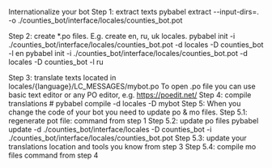 Internationalize your bot
Step 1: extract texts
    pybabel extract --input-dirs=. -o ./counties_bot/interface/locales/counties_bot.pot

Step 2: create *.po files. E.g. create en, ru, uk locales.
    pybabel init -i ./counties_bot/interface/locales/counties_bot.pot -d locales -D counties_bot -l en
    pybabel init -i ./counties_bot/interface/locales/counties_bot.pot -d locales -D counties_bot -l ru 
   
Step 3: translate texts located in locales/{language}/LC_MESSAGES/mybot.po
    To open .po file you can use basic text editor or any PO editor, e.g. https://poedit.net/
Step 4: compile translations
    # pybabel compile -d locales -D mybot
Step 5: When you change the code of your bot you need to update po & mo files.
    Step 5.1: regenerate pot file:
        command from step 1
    Step 5.2: update po files
        pybabel update -d ./counties_bot/interface/locales -D counties_bot -i ./counties_bot/interface/locales/counties_bot.pot 
    Step 5.3: update your translations 
        location and tools you know from step 3
    Step 5.4: compile mo files
        command from step 4